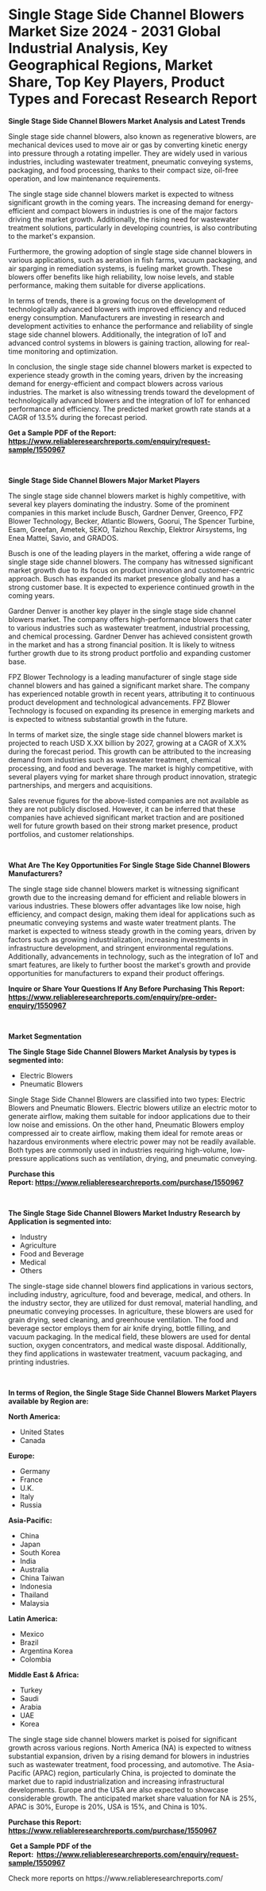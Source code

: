 <p><h1>Single Stage Side Channel Blowers Market Size 2024 - 2031 Global Industrial Analysis, Key Geographical Regions, Market Share, Top Key Players, Product Types and Forecast Research Report</h1></p><p><strong>Single Stage Side Channel Blowers Market Analysis and Latest Trends</strong></p>
<p><p>Single stage side channel blowers, also known as regenerative blowers, are mechanical devices used to move air or gas by converting kinetic energy into pressure through a rotating impeller. They are widely used in various industries, including wastewater treatment, pneumatic conveying systems, packaging, and food processing, thanks to their compact size, oil-free operation, and low maintenance requirements.</p><p>The single stage side channel blowers market is expected to witness significant growth in the coming years. The increasing demand for energy-efficient and compact blowers in industries is one of the major factors driving the market growth. Additionally, the rising need for wastewater treatment solutions, particularly in developing countries, is also contributing to the market's expansion.</p><p>Furthermore, the growing adoption of single stage side channel blowers in various applications, such as aeration in fish farms, vacuum packaging, and air sparging in remediation systems, is fueling market growth. These blowers offer benefits like high reliability, low noise levels, and stable performance, making them suitable for diverse applications.</p><p>In terms of trends, there is a growing focus on the development of technologically advanced blowers with improved efficiency and reduced energy consumption. Manufacturers are investing in research and development activities to enhance the performance and reliability of single stage side channel blowers. Additionally, the integration of IoT and advanced control systems in blowers is gaining traction, allowing for real-time monitoring and optimization.</p><p>In conclusion, the single stage side channel blowers market is expected to experience steady growth in the coming years, driven by the increasing demand for energy-efficient and compact blowers across various industries. The market is also witnessing trends toward the development of technologically advanced blowers and the integration of IoT for enhanced performance and efficiency. The predicted market growth rate stands at a CAGR of 13.5% during the forecast period.</p></p>
<p><strong>Get a Sample PDF of the Report:&nbsp; <a href="https://www.reliableresearchreports.com/enquiry/request-sample/1550967">https://www.reliableresearchreports.com/enquiry/request-sample/1550967</a></strong></p>
<p>&nbsp;</p>
<p><strong>Single Stage Side Channel Blowers Major Market Players</strong></p>
<p><p>The single stage side channel blowers market is highly competitive, with several key players dominating the industry. Some of the prominent companies in this market include Busch, Gardner Denver, Greenco, FPZ Blower Technology, Becker, Atlantic Blowers, Goorui, The Spencer Turbine, Esam, Greefan, Ametek, SEKO, Taizhou Rexchip, Elektror Airsystems, Ing Enea Mattei, Savio, and GRADOS.</p><p>Busch is one of the leading players in the market, offering a wide range of single stage side channel blowers. The company has witnessed significant market growth due to its focus on product innovation and customer-centric approach. Busch has expanded its market presence globally and has a strong customer base. It is expected to experience continued growth in the coming years.</p><p>Gardner Denver is another key player in the single stage side channel blowers market. The company offers high-performance blowers that cater to various industries such as wastewater treatment, industrial processing, and chemical processing. Gardner Denver has achieved consistent growth in the market and has a strong financial position. It is likely to witness further growth due to its strong product portfolio and expanding customer base.</p><p>FPZ Blower Technology is a leading manufacturer of single stage side channel blowers and has gained a significant market share. The company has experienced notable growth in recent years, attributing it to continuous product development and technological advancements. FPZ Blower Technology is focused on expanding its presence in emerging markets and is expected to witness substantial growth in the future.</p><p>In terms of market size, the single stage side channel blowers market is projected to reach USD X.XX billion by 2027, growing at a CAGR of X.X% during the forecast period. This growth can be attributed to the increasing demand from industries such as wastewater treatment, chemical processing, and food and beverage. The market is highly competitive, with several players vying for market share through product innovation, strategic partnerships, and mergers and acquisitions.</p><p>Sales revenue figures for the above-listed companies are not available as they are not publicly disclosed. However, it can be inferred that these companies have achieved significant market traction and are positioned well for future growth based on their strong market presence, product portfolios, and customer relationships.</p></p>
<p>&nbsp;</p>
<p><strong>What Are The Key Opportunities For Single Stage Side Channel Blowers Manufacturers?</strong></p>
<p><p>The single stage side channel blowers market is witnessing significant growth due to the increasing demand for efficient and reliable blowers in various industries. These blowers offer advantages like low noise, high efficiency, and compact design, making them ideal for applications such as pneumatic conveying systems and waste water treatment plants. The market is expected to witness steady growth in the coming years, driven by factors such as growing industrialization, increasing investments in infrastructure development, and stringent environmental regulations. Additionally, advancements in technology, such as the integration of IoT and smart features, are likely to further boost the market's growth and provide opportunities for manufacturers to expand their product offerings.</p></p>
<p><strong>Inquire or Share Your Questions If Any Before Purchasing This Report: <a href="https://www.reliableresearchreports.com/enquiry/pre-order-enquiry/1550967">https://www.reliableresearchreports.com/enquiry/pre-order-enquiry/1550967</a></strong></p>
<p>&nbsp;</p>
<p><strong>Market Segmentation</strong></p>
<p><strong>The Single Stage Side Channel Blowers Market Analysis by types is segmented into:</strong></p>
<p><ul><li>Electric Blowers</li><li>Pneumatic Blowers</li></ul></p>
<p><p>Single Stage Side Channel Blowers are classified into two types: Electric Blowers and Pneumatic Blowers. Electric blowers utilize an electric motor to generate airflow, making them suitable for indoor applications due to their low noise and emissions. On the other hand, Pneumatic Blowers employ compressed air to create airflow, making them ideal for remote areas or hazardous environments where electric power may not be readily available. Both types are commonly used in industries requiring high-volume, low-pressure applications such as ventilation, drying, and pneumatic conveying.</p></p>
<p><strong>Purchase this Report:&nbsp;<a href="https://www.reliableresearchreports.com/purchase/1550967">https://www.reliableresearchreports.com/purchase/1550967</a></strong></p>
<p>&nbsp;</p>
<p><strong>The Single Stage Side Channel Blowers Market Industry Research by Application is segmented into:</strong></p>
<p><ul><li>Industry</li><li>Agriculture</li><li>Food and Beverage</li><li>Medical</li><li>Others</li></ul></p>
<p><p>The single-stage side channel blowers find applications in various sectors, including industry, agriculture, food and beverage, medical, and others. In the industry sector, they are utilized for dust removal, material handling, and pneumatic conveying processes. In agriculture, these blowers are used for grain drying, seed cleaning, and greenhouse ventilation. The food and beverage sector employs them for air knife drying, bottle filling, and vacuum packaging. In the medical field, these blowers are used for dental suction, oxygen concentrators, and medical waste disposal. Additionally, they find applications in wastewater treatment, vacuum packaging, and printing industries.</p></p>
<p>&nbsp;</p>
<p><strong>In terms of Region, the Single Stage Side Channel Blowers Market Players available by Region are:</strong></p>
<p>
    <p> <strong> North America: </strong>
        <ul>
            <li>United States</li>
            <li>Canada</li>
        </ul>
        </p> 
    <p> <strong> Europe: </strong>
        <ul>
            <li>Germany</li>
            <li>France</li>
            <li>U.K.</li>
            <li>Italy</li>
            <li>Russia</li>
        </ul>
        </p> 
    <p> <strong> Asia-Pacific: </strong>
        <ul>
            <li>China</li>
            <li>Japan</li>
            <li>South Korea</li>
            <li>India</li>
            <li>Australia</li>
            <li>China Taiwan</li>
            <li>Indonesia</li>
            <li>Thailand</li>
            <li>Malaysia</li>
        </ul>
        </p> 
    <p> <strong> Latin America: </strong>
        <ul>
            <li>Mexico</li>
            <li>Brazil</li>
            <li>Argentina Korea</li>
            <li>Colombia</li>
        </ul>
        </p> 
    <p> <strong> Middle East & Africa: </strong>
        <ul>
            <li>Turkey</li>
            <li>Saudi</li>
            <li>Arabia</li>
            <li>UAE</li>
            <li>Korea</li>
        </ul>
    </p>
    </p>
<p><p>The single stage side channel blowers market is poised for significant growth across various regions. North America (NA) is expected to witness substantial expansion, driven by a rising demand for blowers in industries such as wastewater treatment, food processing, and automotive. The Asia-Pacific (APAC) region, particularly China, is projected to dominate the market due to rapid industrialization and increasing infrastructural developments. Europe and the USA are also expected to showcase considerable growth. The anticipated market share valuation for NA is 25%, APAC is 30%, Europe is 20%, USA is 15%, and China is 10%.</p></p>
<p><strong>Purchase this Report: <a href="https://www.reliableresearchreports.com/purchase/1550967">https://www.reliableresearchreports.com/purchase/1550967</a></strong></p>
<p>&nbsp;<strong>Get a Sample PDF of the Report:&nbsp;&nbsp;<a href="https://www.reliableresearchreports.com/enquiry/request-sample/1550967">https://www.reliableresearchreports.com/enquiry/request-sample/1550967</a></strong></p>
<p><strong></strong></p>
<p>Check more reports on https://www.reliableresearchreports.com/</p>